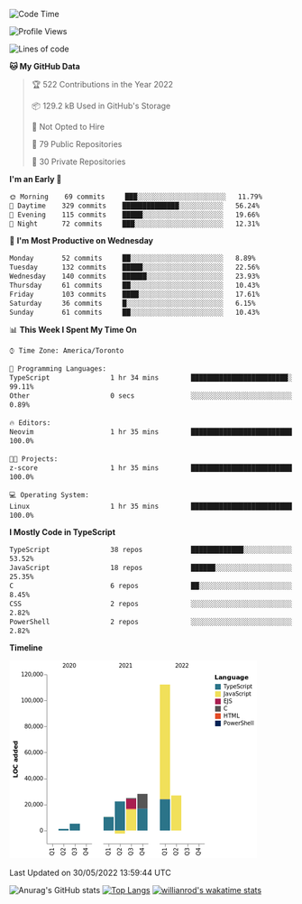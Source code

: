 <!--START_SECTION:waka-->
![Code Time](http://img.shields.io/badge/Code%20Time-235%20hrs%2029%20mins-blue)

![Profile Views](http://img.shields.io/badge/Profile%20Views-4-blue)

![Lines of code](https://img.shields.io/badge/From%20Hello%20World%20I%27ve%20Written-229%20Thousand%20lines%20of%20code-blue)

**🐱 My GitHub Data** 

> 🏆 522 Contributions in the Year 2022
 > 
> 📦 129.2 kB Used in GitHub's Storage 
 > 
> 🚫 Not Opted to Hire
 > 
> 📜 79 Public Repositories 
 > 
> 🔑 30 Private Repositories  
 > 
**I'm an Early 🐤** 

```text
🌞 Morning    69 commits     ███░░░░░░░░░░░░░░░░░░░░░░   11.79% 
🌆 Daytime    329 commits    ██████████████░░░░░░░░░░░   56.24% 
🌃 Evening    115 commits    █████░░░░░░░░░░░░░░░░░░░░   19.66% 
🌙 Night      72 commits     ███░░░░░░░░░░░░░░░░░░░░░░   12.31%

```
📅 **I'm Most Productive on Wednesday** 

```text
Monday       52 commits     ██░░░░░░░░░░░░░░░░░░░░░░░   8.89% 
Tuesday      132 commits    █████░░░░░░░░░░░░░░░░░░░░   22.56% 
Wednesday    140 commits    ██████░░░░░░░░░░░░░░░░░░░   23.93% 
Thursday     61 commits     ██░░░░░░░░░░░░░░░░░░░░░░░   10.43% 
Friday       103 commits    ████░░░░░░░░░░░░░░░░░░░░░   17.61% 
Saturday     36 commits     █░░░░░░░░░░░░░░░░░░░░░░░░   6.15% 
Sunday       61 commits     ██░░░░░░░░░░░░░░░░░░░░░░░   10.43%

```


📊 **This Week I Spent My Time On** 

```text
⌚︎ Time Zone: America/Toronto

💬 Programming Languages: 
TypeScript               1 hr 34 mins        ████████████████████████░   99.11% 
Other                    0 secs              ░░░░░░░░░░░░░░░░░░░░░░░░░   0.89%

🔥 Editors: 
Neovim                   1 hr 35 mins        █████████████████████████   100.0%

🐱‍💻 Projects: 
z-score                  1 hr 35 mins        █████████████████████████   100.0%

💻 Operating System: 
Linux                    1 hr 35 mins        █████████████████████████   100.0%

```

**I Mostly Code in TypeScript** 

```text
TypeScript               38 repos            █████████████░░░░░░░░░░░░   53.52% 
JavaScript               18 repos            ██████░░░░░░░░░░░░░░░░░░░   25.35% 
C                        6 repos             ██░░░░░░░░░░░░░░░░░░░░░░░   8.45% 
CSS                      2 repos             ░░░░░░░░░░░░░░░░░░░░░░░░░   2.82% 
PowerShell               2 repos             ░░░░░░░░░░░░░░░░░░░░░░░░░   2.82%

```


**Timeline**

![Chart not found](https://raw.githubusercontent.com/wise-introvert/wise-introvert/master/charts/bar_graph.png) 


 Last Updated on 30/05/2022 13:59:44 UTC
<!--END_SECTION:waka-->

![Anurag's GitHub stats](https://github-readme-stats.vercel.app/api?username=wise-introvert&count_private=true&show_icons=true)
[![Top Langs](https://github-readme-stats.vercel.app/api/top-langs/?username=wise-introvert&langs_count=10)](https://github.com/anuraghazra/github-readme-stats)
[![willianrod's wakatime stats](https://github-readme-stats.vercel.app/api/wakatime?username=wiseintrovert)](https://github.com/anuraghazra/github-readme-stats)
